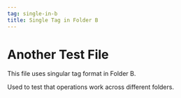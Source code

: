 ```yaml
---
tag: single-in-b
title: Single Tag in Folder B
---
```


# Another Test File

This file uses singular tag format in Folder B.

Used to test that operations work across different folders.